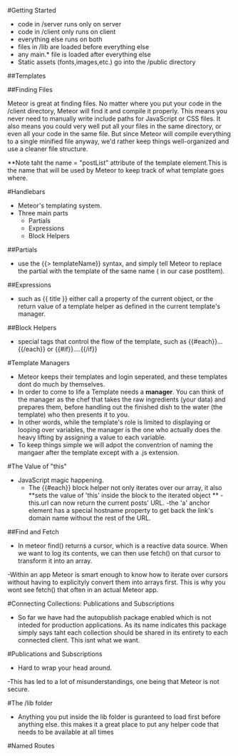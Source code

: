 #Getting Started

- code in /server runs only on server
- code in /client only runs on client 
- everything else runs on both
- files in /lib are loaded before everything else
- any main.* file is loaded after everything else
- Static assets (fonts,images,etc.) go into the /public directory

##Templates 

##Finding Files

Meteor is great at finding files. No matter where you put your code in the /client directory, Meteor will find it and compile it properly. This means you never need to manually write include paths for JavaScript or CSS files.
It also means you could very well put all your files in the same directory, or even all your code in the same file. But since Meteor will compile everything to a single minified file anyway, we'd rather keep things well-organized and use a cleaner file structure.

**Note taht the name = "postList" attribute of the template element.This is the name that will be used by Meteor to keep track of what template goes where. 



#Handlebars

- Meteor's templating system. 
- Three main parts
  - Partials
  - Expressions
  - Block Helpers

##Partials 
  - use the {{> templateName}}  syntax, and simply tell Meteor to replace the partial with the template of the same name ( in our case postItem).

##Expressions 
  - such as {{ title }} either call a property of the current object, or the return value of a template helper as defined in the current template's manager.

##Block Helpers
  - special tags that control the flow of the template, such as {{#each}}...{{/each}} or {{#if}}....{{/if}}


#Template Managers

 - Meteor keeps their templates and login seperated, and these templates dont do much by themselves.
 - In order to come to life a Template needs a **manager**.  You can think of the manager as the chef that takes the raw ingredients (your data) and prepares them, before handling out the finished dish to the water (the template) who then presents it to you. 
 - In other words, while the template's role is limited to displaying or looping over variables, the manager is the one who actually does the heavy lifting by assigning a value to each variable. 
- To keep things simple we will adpot the conventrion of naming the mangaer after the template except with a .js extension. 


#The Value of "this"
- JavaScript magic happening. 
  - The {{#each}} block helper not only iterates over our array, it also **sets the value of 'this' inside the block to the iterated object **
  -this.url can now return the current posts' URL.
  -the 'a' anchor element has a special hostname property to get back the link's domain name without the rest of the URL. 

##Find and Fetch 
  - In meteor find() returns a cursor, which is a reactive data source.  When we want to log its contents, we can then use fetch() on that cursor to transform it into an array. 

  -Within an app Meteor is smart enough to know how to iterate over cursors without having to explicityly convert them into arrays first.  This is why you wont see fetch() that often in an actual Meteor app. 

#Connecting Collections: Publications and Subscriptions

- So far we have had the autopublish package enabled which is not inteded for production applications.  As its name indicates this package simply says taht each collection should be shared in its entirety to each connected client.  This isnt what we want.


#Publications and Subscriptions
- Hard to wrap your head around. 

-This has led to a lot of misunderstandings, one being that Meteor is not secure. 

#The /lib folder
- Anything you put inside the lib folder is guranteed to load first before anything else. this makes it a great place to put any helper code that needs to be available at all times

#Named Routes




